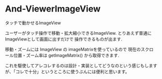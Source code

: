 # And-ViewerImageView
タッチで動かせるImageView

ユーザーがタッチ操作で移動・拡大縮小できるImageView.
とりあえず普通にImageViewとして画面に出すだけで 操作できるものが出ます.

移動・ズームには ImageView の imageMatrixを使っているので 現在のスクロール位置・ズーム率は getImageMatrix() から取得できます.


これを駆使してアレコレするのは設計・実装としてどうなのという感じもしますが、「コレで十分」というところに使うぶんには便利と思います。



